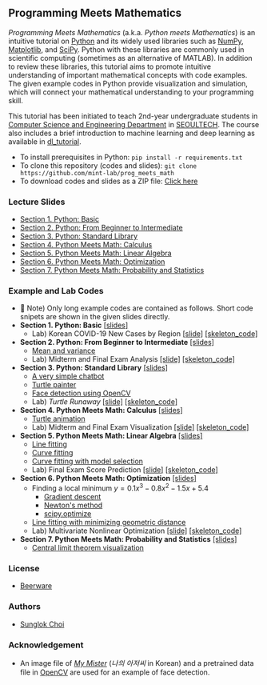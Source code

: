 ## Programming Meets Mathematics
_Programming Meets Mathematics_ (a.k.a. _Python meets Mathematics_) is an intuitive tutorial on [Python](https://www.python.org/) and its widely used libraries such as [NumPy](https://numpy.org/), [Matplotlib](https://matplotlib.org/), and [SciPy](https://scipy.org/). Python with these libraries are commonly used in scientific computing (sometimes as an alternative of MATLAB). In addition to review these libraries, this tutorial aims to promote intuitive understanding of important mathematical concepts with code examples. The given example codes in Python provide visualization and simulation, which will connect your mathematical understanding to your programming skill.

This tutorial has been initiated to teach 2nd-year undergraduate students in [Computer Science and Engineering Department](https://computer.seoultech.ac.kr/) in [SEOULTECH](https://www.seoultech.ac.kr/). The course also includes a brief introduction to machine learning and deep learning as available in [dl_tutorial](https://github.com/mint-lab/dl_tutorial).

* To install prerequisites in Python: `pip install -r requirements.txt`
* To clone this repository (codes and slides): `git clone https://github.com/mint-lab/prog_meets_math`
* To download codes and slides as a ZIP file: [Click here](https://github.com/mint-lab/prog_meets_math/archive/master.zip)



### Lecture Slides
* [Section 1. Python: Basic](https://github.com/mint-lab/prog_meets_math/blob/master/slides/python01_basic.pdf)
* [Section 2. Python: From Beginner to Intermediate](https://github.com/mint-lab/prog_meets_math/blob/master/slides/python02_intermediate.pdf)
* [Section 3. Python: Standard Library](https://github.com/mint-lab/prog_meets_math/blob/master/slides/python03_std_library.pdf)
* [Section 4. Python Meets Math: Calculus](https://github.com/mint-lab/prog_meets_math/blob/master/slides/math01_calculus.pdf)
* [Section 5. Python Meets Math: Linear Algebra](https://github.com/mint-lab/prog_meets_math/blob/master/slides/math02_linear_algebra.pdf)
* [Section 6. Python Meets Math: Optimization](https://github.com/mint-lab/prog_meets_math/blob/master/slides/math03_optimization.pdf)
* [Section 7. Python Meets Math: Probability and Statistics](https://github.com/mint-lab/prog_meets_math/blob/master/slides/math04_probability.pdf)



### Example and Lab Codes
* :memo: Note) Only long example codes are contained as follows. Short code snipets are shown in the given slides directly.
* **Section 1. Python: Basic** [[slides]](https://github.com/mint-lab/prog_meets_math/blob/master/slides/python01_basic.pdf)
  * Lab) Korean COVID-19 New Cases by Region [[slide]](https://github.com/mint-lab/prog_meets_math/blob/master/slides/python01_lab.pdf) [[skeleton_code]](https://github.com/mint-lab/prog_meets_math/blob/master/examples/covid19_statistics_skeleton.py)
* **Section 2. Python: From Beginner to Intermediate** [[slides]](https://github.com/mint-lab/prog_meets_math/blob/master/slides/python02_intermediate.pdf)
  * [Mean and variance](https://github.com/mint-lab/prog_meets_math/blob/master/examples/mean_var.py)
  * Lab) Midterm and Final Exam Analysis [[slide]](https://github.com/mint-lab/prog_meets_math/blob/master/slides/python02_lab.pdf) [[skeleton_code]](https://github.com/mint-lab/prog_meets_math/blob/master/examples/class_score_analysis_skeleton.py)
* **Section 3. Python: Standard Library** [[slides]](https://github.com/mint-lab/prog_meets_math/blob/master/slides/python03_std_library.pdf)
  * [A very simple chatbot](https://github.com/mint-lab/prog_meets_math/blob/master/examples/simple_chatbot.py)
  * [Turtle painter](https://github.com/mint-lab/prog_meets_math/blob/master/examples/turtle_painter.py)
  * [Face detection using OpenCV](https://github.com/mint-lab/prog_meets_math/blob/master/examples/turtle_painter.py)
  * Lab) _Turtle Runaway_ [[slide]](https://github.com/mint-lab/prog_meets_math/blob/master/slides/python03_lab.pdf) [[skeleton_code]](https://github.com/mint-lab/prog_meets_math/blob/master/examples/turtle_runaway_skeleton.py)
* **Section 4. Python Meets Math: Calculus** [[slides]](https://github.com/mint-lab/prog_meets_math/blob/master/slides/math01_calculus.pdf)
  * [Turtle animation](https://github.com/mint-lab/prog_meets_math/blob/master/examples/turtle_animation.py)
  * Lab) Midterm and Final Exam Visualization [[slide]](https://github.com/mint-lab/prog_meets_math/blob/master/slides/math01_lab.pdf) [[skeleton_code]](https://github.com/mint-lab/prog_meets_math/blob/master/examples/class_score_plot_skeleton.py)
* **Section 5. Python Meets Math: Linear Algebra** [[slides]](https://github.com/mint-lab/prog_meets_math/blob/master/slides/math02_linear_algebra.pdf)
  * [Line fitting](https://github.com/mint-lab/prog_meets_math/blob/master/examples/line_fitting.py)
  * [Curve fitting](https://github.com/mint-lab/prog_meets_math/blob/master/examples/curve_fitting.py)
  * [Curve fitting with model selection](https://github.com/mint-lab/prog_meets_math/blob/master/examples/curve_fitting_model.py)
  * Lab) Final Exam Score Prediction [[slide]](https://github.com/mint-lab/prog_meets_math/blob/master/slides/math02_lab.pdf) [[skeleton_code]](https://github.com/mint-lab/prog_meets_math/blob/master/examples/class_score_predict_skeleton.py)
* **Section 6. Python Meets Math: Optimization** [[slides]](https://github.com/mint-lab/prog_meets_math/blob/master/slides/math03_optimization.pdf)
  * Finding a local minimum $y=0.1x^3-0.8x^2-1.5x+5.4$
    * [Gradient descent](https://github.com/mint-lab/prog_meets_math/blob/master/examples/min_gradient_descent.py)
    * [Newton's method](https://github.com/mint-lab/prog_meets_math/blob/master/examples/min_newton_method.py)
    * [scipy.optimize](https://github.com/mint-lab/prog_meets_math/blob/master/examples/min_scipy_optimize.py)
  * [Line fitting with minimizing geometric distance](https://github.com/mint-lab/prog_meets_math/blob/master/examples/line_fitting_geo_dist.py)
  * Lab) Multivariate Nonlinear Optimization [[slide]](https://github.com/mint-lab/prog_meets_math/blob/master/slides/math03_lab.pdf) [[skeleton_code]](multivar_optimization_skeleton.py)
* **Section 7. Python Meets Math: Probability and Statistics** [[slides]](https://github.com/mint-lab/prog_meets_math/blob/master/slides/math04_probability.pdf)
  * [Central limit theorem visualization](https://github.com/mint-lab/prog_meets_math/blob/master/examples/clt_visualization.py)



### License
* [Beerware](http://en.wikipedia.org/wiki/Beerware)



### Authors
* [Sunglok Choi](https://mint-lab.github.io/sunglok/)



### Acknowledgement
* An image file of [_My Mister_](https://tvn.cjenm.com/ko/mymister/) (_나의 아저씨_ in Korean) and a pretrained data file in [OpenCV](https://opencv.org/) are used for an example of face detection.